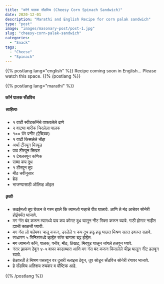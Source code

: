 ```yaml
---
title: "कॉर्न पालक सँडविच (Cheesy Corn Spinach Sandwich)"
date: 2020-12-01
description: "Marathi and English Recipe for corn palak sandwich"
type: "post"
image: "images/masonary-post/post-1.jpg"
slug: "cheesy-corn-palak-sandwich"
categories: 
  - "Snack"
tags:
  - "Cheese"
  - "Spinach"
---
```


{{% postlang lang="english" %}} 
 Recipe coming soon in English... Please watch this space. 
 {{% /postlang %}}






{{% postlang lang="marathi" %}}


#### कॉर्न पालक सँडविच 


##### साहित्य:

- १ वाटी स्वीटकॉर्नचे वाफवलेले दाणे 
- २ वाट्या बारीक चिरलेला पालक 
- १०० ग्रॅम पनीर (ऐच्छिक)
- १ वाटी किसलेले चीझ 
- अर्धा टीस्पून मिरपूड 
- पाव टीस्पून तिखट 
- १ टेबलस्पून कणिक 
- सव्वा कप दूध 
- १ टीस्पून तूप 
- मीठ चवीनुसार 
- ब्रेड 
- भाजण्यासाठी ऑलिव्ह ऑइल 

##### कृती: 


- कढईमध्ये तूप घेऊन ते गरम झाले कि त्यामध्ये गव्हाचे पीठ घालावे. आणि ते मंद आचेवर सोनेरी होईपर्यंत भाजावे. 
- मग गॅस बंद करून त्यामध्ये पाव कप कोमट दूध घालून नीट मिक्स करून घ्यावे. गाठी होणार नाहीत ह्याची काळजी घ्यावी. 
- मग गॅस लो फ्लेमवर चालू करून, उरलेले १ कप दूध हळू हळू घालत मिश्रण सतत ढवळत राहावे. 
- साधारण ५ मिनिटांमध्ये व्हाईट सॉस चांगला घट्ट होईल. 
- मग त्यामध्ये कॉर्न, पालक, पनीर, मीठ, तिखट, मिरपूड घालून चांगले हलवून घ्यावे. 
- नंतर झाकण ठेवून ४-५ वाफा काढाव्यात आणि मग गॅस बंद करून किसलेले चीझ घालून नीट हलवून घ्यावे. 
- ब्रेडवरती हे मिश्रण पसरवून वर दुसरी स्लाइस ठेवून, तूप सोडून सँडविच सोनेरी रंगावर भाजावे. 
- हे सँडविच अतिशय रुचकर व पौष्टिक आहे.   


 {{% /postlang %}}
